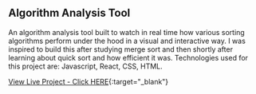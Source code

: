 ## Algorithm Analysis Tool

 An algorithm analysis tool built to watch in real time how various sorting algorithms perform under the hood in a visual and interactive way. I was inspired to build this after studying merge sort and then shortly after learning about quick sort and how efficient it was. Technologies used for this project are: Javascript, React, CSS, HTML.

[View Live Project - Click HERE](https://algorithm-analysis.firebaseapp.com/){:target="_blank"}

